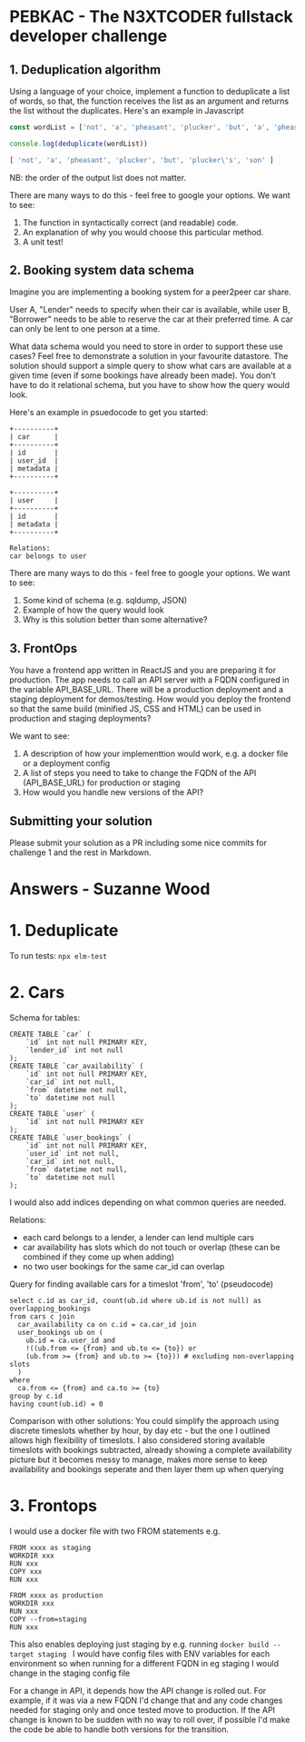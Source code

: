# PEBKAC - The N3XTCODER fullstack developer challenge

## 1. Deduplication algorithm

Using a language of your choice, implement a function to deduplicate a list of words, 
so that, the function receives the list as an argument and returns the list without the 
duplicates. Here's an example in Javascript

```js
const wordList = ['not', 'a', 'pheasant', 'plucker', 'but', 'a', 'pheasant', "plucker's", 'son']

console.log(deduplicate(wordList))

[ 'not', 'a', 'pheasant', 'plucker', 'but', 'plucker\'s', 'son' ]
```
NB: the order of the output list does not matter.

There are many ways to do this - feel free to google your options. We want to see:

1. The function in syntactically correct (and readable) code.
2. An explanation of why you would choose this particular method.
3. A unit test!

## 2. Booking system data schema

Imagine you are implementing a booking system for a peer2peer car share. 

User A, "Lender" needs to specify when their car is available, while user B, "Borrower" 
needs to be able to reserve the car at their preferred time. A car can only be lent to 
one person at a time.

What data schema would you need to store in order to support these use cases? Feel free 
to demonstrate a solution in your favourite datastore. The solution should support a simple 
query to show what cars are available at a given time (even if some bookings have already 
been made). You don't have to do it relational schema, but you have to show how the query
would look.

Here's an example in psuedocode to get you started:

```
+----------+
| car      |
+----------+
| id       |
| user_id  | 
| metadata |
+----------+

+----------+
| user     |
+----------+
| id       | 
| metadata |
+----------+

Relations:
car belongs to user  
```
There are many ways to do this - feel free to google your options. We want to see:

1. Some kind of schema (e.g. sqldump, JSON)
2. Example of how the query would look
3. Why is this solution better than some alternative?


## 3. FrontOps

You have a frontend app written in ReactJS and you are preparing it for production. The app
needs to call an API server with a FQDN configured in the variable API_BASE_URL. There 
will be a production deployment and a staging deployment 
for demos/testing. How would you deploy the frontend so that the same build (minified JS, CSS
and HTML) can be used in production and staging deployments?

We want to see:

1. A description of how your implementtion would work, e.g. a docker file or a deployment config
2. A list of steps you need to take to change the FQDN of the API (API_BASE_URL) for production or staging
3. How would you handle new versions of the API?

## Submitting your solution

Please submit your solution as a PR including some nice commits for challenge 1 and the rest in Markdown.

# Answers - Suzanne Wood

# 1. Deduplicate

To run tests:
`npx elm-test`

# 2. Cars

Schema for tables:

    CREATE TABLE `car` (
        `id` int not null PRIMARY KEY,
        `lender_id` int not null
    );
    CREATE TABLE `car_availability` (
        `id` int not null PRIMARY KEY,
        `car_id` int not null,
        `from` datetime not null,
        `to` datetime not null
    );
    CREATE TABLE `user` (
        `id` int not null PRIMARY KEY
    );
    CREATE TABLE `user_bookings` (
        `id` int not null PRIMARY KEY,
        `user_id` int not null,
        `car_id` int not null,
        `from` datetime not null,
        `to` datetime not null
    );

I would also add indices depending on what common queries are needed.




Relations: 
- each card belongs to a lender, a lender can lend multiple cars
- car availability has slots which do not touch or overlap (these can be combined if they come up when adding)
- no two user bookings for the same car_id can overlap

Query for finding available cars for a timeslot 'from', 'to' (pseudocode)

    select c.id as car_id, count(ub.id where ub.id is not null) as overlapping_bookings
    from cars c join
      car_availability ca on c.id = ca.car_id join 
      user_bookings ub on (
        ub.id = ca.user_id and 
        !((ub.from <= {from} and ub.to <= {to}) or
        (ub.from >= {from} and ub.to >= {to})) # excluding non-overlapping slots
      )
    where
      ca.from <= {from} and ca.to >= {to}
    group by c.id
    having count(ub.id) = 0

Comparison with other solutions:
You could simplify the approach using discrete timeslots whether by hour, by day etc - but the one I outlined allows high flexibility of timeslots. I also considered storing available timeslots with bookings subtracted, already showing a complete availability picture but it becomes messy to manage, makes more sense to keep availability and bookings seperate and then layer them up when querying



# 3. Frontops

I would use a docker file with two FROM statements e.g.

    FROM xxxx as staging
    WORKDIR xxx
    RUN xxx
    COPY xxx
    RUN xxx

    FROM xxxx as production
    WORKDIR xxx
    RUN xxx
    COPY --from=staging
    RUN xxx

This also enables deploying just staging by e.g. running `docker build --target staging `
I would have config files with ENV variables for each environment so when running for a different FQDN in eg staging I would change in the staging config file

For a change in API, it depends how the API change is rolled out. For example, if it was via a new FQDN I'd change that and any code changes needed for staging only and once tested move to production. If the API change is known to be sudden with no way to roll over, if possible I'd make the code be able to handle both versions for the transition. 
